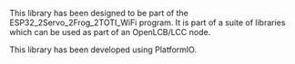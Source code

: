 This library has been designed to be part of the ESP32_2Servo_2Frog_2TOTI_WiFi program. It is part of a suite of libraries which can be used as part of an OpenLCB/LCC node.

This library has been developed using PlatformIO.
